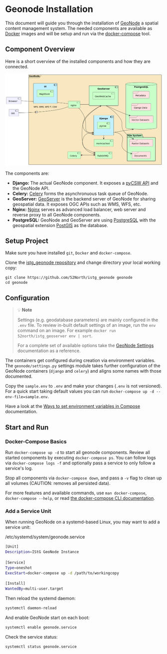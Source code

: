 # Geonode Installation

This document will guide you through the installation of [GeoNode](https://geonode.org/) a spatial content management system.
The needed components are available as [Docker](https://www.docker.com/) images and will be setup and run via the [docker-compose](https://docs.docker.com/compose/) tool.

## Component Overview

Here is a short overview of the installed components and how they are connected.

![GeoNode Architecture](./img/geonode_architecture_4x.png "Geonode Architecture")

The components are:

- **Django:** The actual GeoNode component.
It exposes a [pyCSW API](https://pycsw.org/) and the GeoNode API.
- **Celery:** [Celery](https://docs.celeryq.dev/en/stable/) forms the asynchronuous task queue of GeoNode.
- **GeoServer:** [GeoServer](https://geoserver.org/) is the backend server of GeoNode for sharing geospatial data.
It exposes OGC APIs such as WMS, WFS, etc. 
- **Nginx:** [Nginx](https://nginx.com) serves as advanced load balancer, web server and reverse proxy to all GeoNode components.
- **PostgreSQL:** GeoNode and GeoServer are using [PostgreSQL](https://www.postgresql.org)  with the geospatial extension [PostGIS](https://postgis.net) as the database.

## Setup Project

Make sure you have installed `git`, `Docker` and `docker-compose`.

Clone the [istg_geonode repository]( https://github.com/52North/istg_geonode) and change directory your local working copy:

```
git clone https://github.com/52North/istg_geonode geonode
cd geonode
```

## Configuration

> :bulb: **Note**
>
> Settings (e.g. geodatabase parameters) are mainly configured in the `.env` file. 
> To review in-built default settings of an image, run the `env` command on an image.
> For example `docker run 52north/istg_geoserver env | sort`.
>
> For a complete set of available options take the [GeoNode Settings](https://docs.geonode.org/en/master/basic/settings/index.html#settings) documentation as a reference.

The containers get configured during creation via environment variables. 
The `geonode/settings.py` settings module takes further configuration of the GeoNode containers (`django` and `celery`) and aligns some names with those documented.


Copy the `sample.env` to `.env` and make your changes (`.env` is not versioned).
For a quick start taking default values you can run `docker-compose up -d --env-file=sample.env`.


Have a look at the [Ways to set environment variables in Compose](https://docs.docker.com/compose/environment-variables/set-environment-variables/) documentation.



## Start and Run

### Docker-Compose Basics

Run `docker-compose up -d` to start all geonode components.
Review all started components by executing `docker-compose ps`. 
You can follow logs via `docker-compose logs -f` and optionally pass a service to only follow a service's log.

Stop all components via `docker-compose down`, and pass a `-v` flag to clean up all volumes (CAUTION: removes all persisted data).

For more features and available commands, use `man docker-compose`, `docker-compose --help`, or read [the docker-compose CLI documentation](https://docs.docker.com/compose/reference/).

### Add a Service Unit

When running GeoNode on a systemd-based Linux, you may want to add a service unit:

/etc/systemd/system/geonode.service
```sh
[Unit]
Description=IStG GeoNode Instance

[Service]
Type=oneshot
ExecStart=docker-compose up -d /path/to/workingcopy

[Install]
WantedBy=multi-user.target
```

Then reload the systemd daemon:

```sh
systemctl daemon-reload
```

And enable GeoNode start on each boot:

```sh
systemctl enable geonode.service
```

Check the service status:

```sh
systemctl status geonode.service
```
